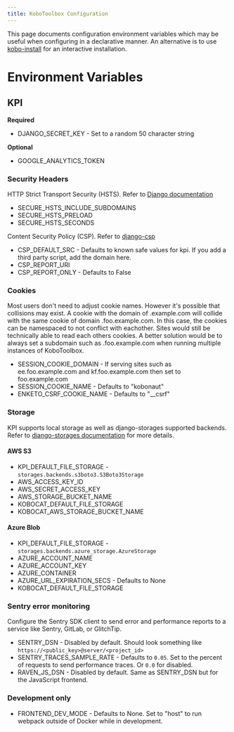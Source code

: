 ```yaml
---
title: KoboToolbox Configuration
---
```


This page documents configuration environment variables which may be useful when configuring in a declarative manner. An alternative is to use [kobo-install](https://github.com/kobotoolbox/kobo-install) for an interactive installation.

# Environment Variables

## KPI

**Required**

- DJANGO_SECRET_KEY - Set to a random 50 character string

**Optional**

- GOOGLE_ANALYTICS_TOKEN

### Security Headers

HTTP Strict Transport Security (HSTS). Refer to [Django documentation](https://docs.djangoproject.com/en/4.0/ref/settings/#std:setting-SECURE_HSTS_SECONDS)

- SECURE_HSTS_INCLUDE_SUBDOMAINS
- SECURE_HSTS_PRELOAD
- SECURE_HSTS_SECONDS

Content Security Policy (CSP). Refer to [django-csp](https://django-csp.readthedocs.io/en/latest/)

- CSP_DEFAULT_SRC - Defaults to known safe values for kpi. If you add a third party script, add the domain here.
- CSP_REPORT_URI
- CSP_REPORT_ONLY - Defaults to False

### Cookies

Most users don't need to adjust cookie names. However it's possible that collisions may exist. A cookie with the domain of .example.com will collide with the same cookie of domain .foo.example.com. In this case, the cookies can be namespaced to not conflict with eachother. Sites would still be technically able to read each others cookies. A better solution would be to always set a subdomain such as .foo.example.com when running multiple instances of KoboToolbox.

- SESSION_COOKIE_DOMAIN - If serving sites such as ee.foo.example.com and kf.foo.example.com then set to foo.example.com
- SESSION_COOKIE_NAME - Defaults to "kobonaut"
- ENKETO_CSRF_COOKIE_NAME - Defaults to "__csrf"

### Storage

KPI supports local storage as well as django-storages supported backends. Refer to [django-storages documentation](https://django-storages.readthedocs.io/en/latest/) for more details.

#### AWS S3

- KPI_DEFAULT_FILE_STORAGE - `storages.backends.s3boto3.S3Boto3Storage`
- AWS_ACCESS_KEY_ID
- AWS_SECRET_ACCESS_KEY
- AWS_STORAGE_BUCKET_NAME
- KOBOCAT_DEFAULT_FILE_STORAGE
- KOBOCAT_AWS_STORAGE_BUCKET_NAME

#### Azure Blob

- KPI_DEFAULT_FILE_STORAGE - `storages.backends.azure_storage.AzureStorage`
- AZURE_ACCOUNT_NAME
- AZURE_ACCOUNT_KEY
- AZURE_CONTAINER
- AZURE_URL_EXPIRATION_SECS - Defaults to None
- KOBOCAT_DEFAULT_FILE_STORAGE

### Sentry error monitoring

Configure the Sentry SDK client to send error and performance reports to a service like Sentry, GitLab, or GlitchTip.

- SENTRY_DSN - Disabled by default. Should look something like `https://<public_key>@server/<project_id>`
- SENTRY_TRACES_SAMPLE_RATE - Defaults to `0.05`. Set to the percent of requests to send performance traces. Or `0.0` for disabled.
- RAVEN_JS_DSN - Disabled by default. Same as SENTRY_DSN but for the JavaScript frontend.

### Development only

- FRONTEND_DEV_MODE - Defaults to None. Set to "host" to run webpack outside of Docker while in development.
